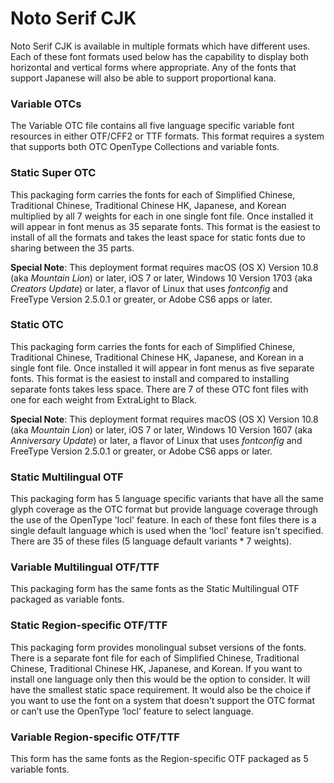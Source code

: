 # Noto Serif CJK
Noto Serif CJK is available in multiple formats which have different uses. Each of
these font formats used below has the capability to display both horizontal
and vertical forms where appropriate. Any of the fonts that support
Japanese will also be able to support proportional kana.


### Variable OTCs
The Variable OTC file contains all five language specific variable font resources in
either OTF/CFF2 or TTF formats. This format requires a system that supports both OTC 
OpenType Collections and variable fonts. 

### Static Super OTC
This packaging form carries the fonts for each of Simplified Chinese,
Traditional Chinese, Traditional Chinese HK, Japanese, and Korean multiplied
by all 7 weights for each in one single font file. Once installed it
will appear in font menus as 35 separate fonts. This format is the easiest to
install of all the formats and takes the least space for static fonts due to 
sharing between the 35 parts.

**Special Note**: This deployment format requires macOS (OS X) Version 10.8 (aka *Mountain Lion*) or later, iOS 7 or later, Windows 10 Version 1703 (aka *Creators Update*) or later, a flavor of Linux that uses *fontconfig* and FreeType Version 2.5.0.1 or greater, or Adobe CS6 apps or later.

### Static OTC
This packaging form carries the fonts for each of Simplified Chinese, 
Traditional Chinese, Traditional Chinese HK, Japanese, and Korean in a single font file. Once
installed it will appear in font menus as five separate fonts. 
This format is the easiest to install and compared to installing separate fonts
takes less space. There are 7 of these OTC font files with one for each weight
from ExtraLight to Black.

**Special Note**: This deployment format requires macOS (OS X) Version 10.8 (aka *Mountain Lion*) or later, iOS 7 or later, Windows 10 Version 1607 (aka *Anniversary Update*) or later, a flavor of Linux that uses *fontconfig* and FreeType Version 2.5.0.1 or greater, or Adobe CS6 apps or later.

### Static Multilingual OTF
This packaging form has 5 language specific variants that have all the same
glyph coverage as the OTC format but provide language coverage through the
use of the OpenType 'locl' feature. In each of these font files there is a
single default language which is used when the 'locl' feature isn't
specified. There are 35 of these files (5 language default variants * 7
weights).

### Variable Multilingual OTF/TTF
This packaging form has the same fonts as the Static Multilingual OTF packaged as variable fonts. 

### Static Region-specific OTF/TTF
This packaging form provides monolingual subset versions of the fonts. There is
a separate font file for each of Simplified Chinese, Traditional Chinese, Traditional Chinese HK,
Japanese, and Korean. If you want to install one language only then this
would be the option to consider. It will have the smallest static space requirement.
It would also be the choice if you want to use the font on a system that doesn't 
support the OTC format or can’t use the OpenType ‘locl’ feature to select language.

### Variable Region-specific OTF/TTF
This form has the same fonts as the Region-specific OTF packaged as 5 variable fonts. 
